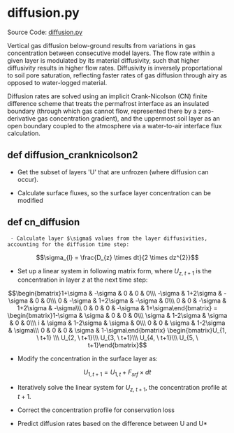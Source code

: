 # diffusion.py

Source Code:
[diffusion.py](https://github.com/jeremyaemmett/VU-MALM/blob/main/diffusion.py)

Vertical gas diffusion below-ground results from variations in gas concentration between consecutive model layers. The flow rate within a given layer is modulated by its material diffusivity, such that higher diffusivity results in higher flow rates. Diffusivity is inversely proportational to soil pore saturation, reflecting faster rates of gas diffusion through airy as opposed to water-logged material.

 Diffusion rates are solved using an implicit Crank-Nicolson (CN) finite difference scheme that treats the permafrost interface as an insulated boundary (through which gas cannot flow, represented there by a zero-derivative gas concentration gradient), and the uppermost soil layer as an open boundary coupled to the atmosphere via a water-to-air interface flux calculation.

## def diffusion_cranknicolson2

  - Get the subset of layers 'U' that are unfrozen (where diffusion can occur).

  - Calculate surface fluxes, so the surface layer concentration can be modified

## def cn_diffusion

     - Calculate layer $\sigma$ values from the layer diffusivities, accounting for the diffusion time step:

```math
\sigma_{l} = \frac{D_{z} \times dt}{2 \times dz^{2}}
```
      
- Set up a linear system in following matrix form, where $U_{z, \ t+1}$ is the concentration in layer $z$ at the next time step:

$$\begin{bmatrix}1+\sigma & -\sigma & 0 & 0 & 0\\\ -\sigma & 1+2\sigma & -\sigma & 0 & 0\\\ 0 & -\sigma & 1+2\sigma & -\sigma & 0\\\ 0 & 0 & -\sigma & 1+2\sigma & -\sigma\\\ 0 & 0 & 0 & -\sigma & 1+\sigma\end{bmatrix} = \begin{bmatrix}1-\sigma & \sigma & 0 & 0 & 0\\\ \sigma & 1-2\sigma & \sigma & 0 & 0\\\ i & \sigma & 1-2\sigma & \sigma & 0\\\ 0 & 0 & \sigma & 1-2\sigma & \sigma\\\ 0 & 0 & 0 & \sigma & 1-\sigma\end{bmatrix} \begin{bmatrix}U_{1, \ t+1} \\\ U_{2, \ t+1}\\\ U_{3, \ t+1}\\\ U_{4, \ t+1}\\\ U_{5, \ t+1}\end{bmatrix}$$ 

- Modify the concentration in the surface layer as:
```math
U_{1, t+1} = U_{1, t} + F_{srf} \times dt
```
   
- Iteratively solve the linear system for $U_{z, \ t+1}$, the concentration profile at $t+1$.
   
- Correct the concentration profile for conservation loss

- Predict diffusion rates based on the difference between U and U*
   

